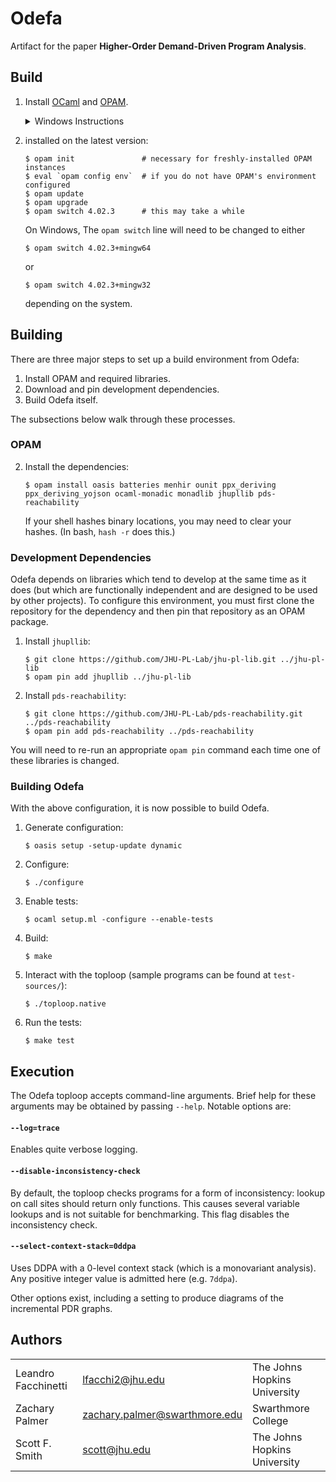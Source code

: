 Odefa
=====

Artifact for the paper **Higher-Order Demand-Driven Program Analysis**.

Build
-----

1. Install [OCaml](https://ocaml.org/) and [OPAM](https://opam.ocaml.org/).

   <details markdown="1">
   <summary>Windows Instructions</summary>

   Install [OCaml for Windows](http://fdopen.github.io/opam-repository-mingw/installation/), which includes the Cygwin shell with OCaml and OPAM preinstalled.

   </details>

2. installed on the latest version:

   ```console
   $ opam init               # necessary for freshly-installed OPAM instances
   $ eval `opam config env`  # if you do not have OPAM's environment configured
   $ opam update
   $ opam upgrade
   $ opam switch 4.02.3      # this may take a while
   ```

   On Windows,  The `opam switch` line will need to be changed to either

   ```console
   $ opam switch 4.02.3+mingw64
   ```

   or

   ```console
   $ opam switch 4.02.3+mingw32
   ```

   depending on the system.

Building
--------

There are three major steps to set up a build environment from Odefa:

1. Install OPAM and required libraries.
2. Download and pin development dependencies.
3. Build Odefa itself.

The subsections below walk through these processes.

### OPAM



2. Install the dependencies:

   ```console
   $ opam install oasis batteries menhir ounit ppx_deriving ppx_deriving_yojson ocaml-monadic monadlib jhupllib pds-reachability
   ```

   If your shell hashes binary locations, you may need to clear your hashes. (In bash, `hash -r` does this.)

### Development Dependencies

Odefa depends on libraries which tend to develop at the same time as it does (but which are functionally independent and are designed to be used by other projects). To configure this environment, you must first clone the repository for the dependency and then pin that repository as an OPAM package.

1. Install `jhupllib`:

   ```console
   $ git clone https://github.com/JHU-PL-Lab/jhu-pl-lib.git ../jhu-pl-lib
   $ opam pin add jhupllib ../jhu-pl-lib
   ```

2. Install `pds-reachability`:

   ```console
   $ git clone https://github.com/JHU-PL-Lab/pds-reachability.git ../pds-reachability
   $ opam pin add pds-reachability ../pds-reachability
   ```

You will need to re-run an appropriate `opam pin` command each time one of these libraries is changed.

### Building Odefa

With the above configuration, it is now possible to build Odefa.

1. Generate configuration:

   ```console
   $ oasis setup -setup-update dynamic
   ```

2. Configure:

   ```console
   $ ./configure
   ```

3. Enable tests:

   ```console
   $ ocaml setup.ml -configure --enable-tests
   ```

4. Build:

   ```console
   $ make
   ```

5. Interact with the toploop (sample programs can be found at `test-sources/`):

   ```console
   $ ./toploop.native
   ```

6. Run the tests:

   ```console
   $ make test
   ```

Execution
---------

The Odefa toploop accepts command-line arguments.  Brief help for these arguments may be obtained by passing `--help`.  Notable options are:

#### `--log=trace`

Enables quite verbose logging.

#### `--disable-inconsistency-check`

By default, the toploop checks programs for a form of inconsistency: lookup on call sites should return only functions.  This causes several variable lookups and is not suitable for benchmarking.  This flag disables the inconsistency check.

#### `--select-context-stack=0ddpa`

Uses DDPA with a 0-level context stack (which is a monovariant analysis). Any positive integer value is admitted here (e.g. `7ddpa`).

Other options exist, including a setting to produce diagrams of the incremental PDR graphs.

Authors
-------

| | | |
|-|-|-|
| Leandro Facchinetti | <lfacchi2@jhu.edu> | The Johns Hopkins University |
| Zachary Palmer | <zachary.palmer@swarthmore.edu> | Swarthmore College |
| Scott F. Smith | <scott@jhu.edu> | The Johns Hopkins University |
